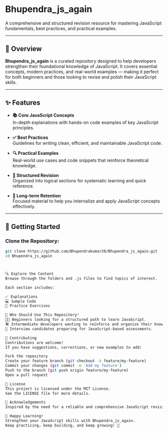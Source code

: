 # Bhupendra_js_again


A comprehensive and structured revision resource for mastering JavaScript fundamentals, best practices, and practical examples.

---

## 📘 Overview

**Bhupendra_js_again** is a curated repository designed to help developers strengthen their foundational knowledge of JavaScript. It covers essential concepts, modern practices, and real-world examples — making it perfect for both beginners and those looking to revise and polish their JavaScript skills.

---

## ✨ Features

- **📚 Core JavaScript Concepts**  
  In-depth explanations with hands-on code examples of key JavaScript principles.

- **✅ Best Practices**  
  Guidelines for writing clean, efficient, and maintainable JavaScript code.

- **🔍 Practical Examples**  
  Real-world use cases and code snippets that reinforce theoretical knowledge.

- **📂 Structured Revision**  
  Organized into logical sections for systematic learning and quick reference.

- **🧠 Long-term Retention**  
  Focused material to help you internalize and apply JavaScript concepts effectively.

---

## 🚀 Getting Started

### Clone the Repository:

```bash
git clone https://github.com/Bhupendrakumar20/Bhupendra_js_again.git
cd Bhupendra_js_again



🔍 Explore the Content
Browse through the folders and .js files to find topics of interest.

Each section includes:

✅ Explanations
💻 Sample Code
🧪 Practice Exercises

👤 Who Should Use This Repository?
🧑‍💻 Beginners looking for a structured path to learn JavaScript.
🛠 Intermediate developers wanting to reinforce and organize their knowledge.
🎯 Interview candidates preparing for JavaScript-based assessments.

🤝 Contributing
Contributions are welcome!
If you have suggestions, corrections, or new examples to add:

Fork the repository
Create your feature branch (git checkout -b feature/my-feature)
Commit your changes (git commit -m 'Add my feature')
Push to the branch (git push origin feature/my-feature)
Open a pull request

📄 License
This project is licensed under the MIT License.
See the LICENSE file for more details.

🙏 Acknowledgements
Inspired by the need for a reliable and comprehensive JavaScript revision resource for learners at all stages.

🎉 Happy Learning!
Strengthen your JavaScript skills with Bhupendra_js_again.
Keep practicing, keep building, and keep growing! 🚀

